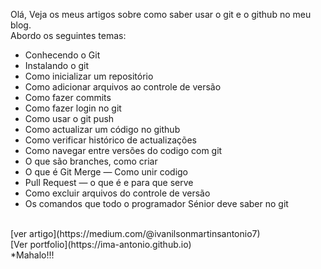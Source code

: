 Olá, Veja os meus artigos sobre como saber usar o git e o github no meu blog.<br>
Abordo os seguintes temas: <br>
* Conhecendo o Git<br>
* Instalando o git<br>
* Como inicializar um repositório<br>
* Como adicionar arquivos ao controle de versão<br>
* Como fazer commits<br>
* Como fazer login no git<br>
* Como usar o git push<br>
* Como actualizar um código no github<br>
* Como verificar histórico de actualizações<br>
* Como navegar entre versões do codigo com git<br>
* O que são branches, como criar<br>
* O que é Git Merge — Como unir codigo<br>
* Pull Request — o que é e para que serve<br>
* Como excluir arquivos do controle de versão<br>
* Os comandos que todo o programador Sénior deve saber no git
<br>
[ver artigo](https://medium.com/@ivanilsonmartinsantonio7)<br>
[Ver portfolio](https://ima-antonio.github.io)
<br>
*Mahalo!!!
